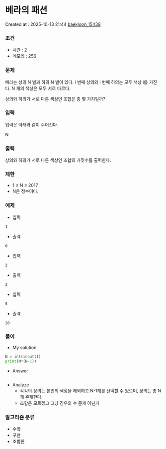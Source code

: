 # 베라의 패션
Created at : 2025-10-13 21:44
[baekjoon_15439](https://www.acmicpc.net/problem/15439)
### 조건
- 시간 : 2
- 메모리 : 256
### 문제
베라는 상의 N 벌과 하의 N 벌이 있다. i 번째 상의와 i 번째 하의는 모두 색상 i를 가진다. N 개의 색상은 모두 서로 다르다.

상의와 하의가 서로 다른 색상인 조합은 총 몇 가지일까?
### 입력
입력은 아래와 같이 주어진다.

N
### 출력
상의와 하의가 서로 다른 색상인 조합의 가짓수를 출력한다.
### 제한
- 1 ≤ N ≤ 2017
- N은 정수이다.
### 예제
- 입력
```
1
```
- 출력
```
0
``` 
- 입력
```
2
```
- 출력
```
2
``` 
- 입력
```
5
```
- 출력
```
20
``` 

### 풀이
- My solution
```python
N = int(input())
print(N*(N-1))
```

- Answer
```python

```

- Analyze
	- 각각의 상의는 본인의 색상을 제외하고 N-1개를 선택할 수 있으며, 상의는 총 N개 존재한다.
	- 조합은 모르겠고 그냥 경우의 수 문제 아닌가
### 알고리즘 분류
- 수학
- 구현
- 조합론